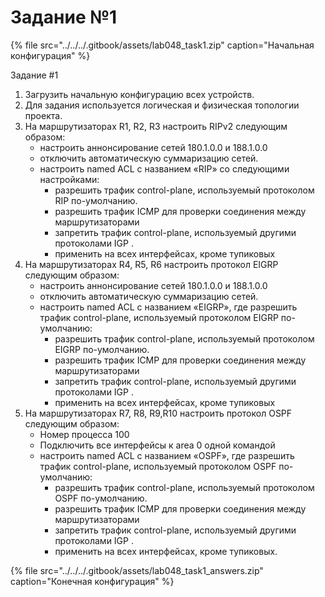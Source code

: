 # Задание №1

{% file src="../../../.gitbook/assets/lab048\_task1.zip" caption="Начальная конфигурация" %}

Задание \#1

1. Загрузить начальную конфигурацию всех устройств.
2. Для задания используется логическая и физическая топологии проекта.
3. На маршрутизаторах R1, R2, R3 настроить RIPv2 следующим образом:
   * настроить аннонсирование сетей 180.1.0.0 и 188.1.0.0
   * отключить автоматическую суммаризацию сетей.
   * настроить named ACL с названием «RIP» со следующими настройками:
     * разрешить трафик control-plane, используемый протоколом RIP по-умолчанию.
     * разрешить трафик ICMP для проверки соединения между маршрутизаторами
     * запретить трафик control-plane, используемый другими протоколами IGP .
     * применить на всех интерфейсах, кроме тупиковых
4. На маршрутизаторах R4, R5, R6 настроить протокол EIGRP следующим образом:
   * настроить аннонсирование сетей 180.1.0.0 и 188.1.0.0
   * отключить автоматическую суммаризацию сетей.
   * настроить named ACL с названием «EIGRP», где разрешить трафик control-plane, используемый протоколом EIGRP по-умолчанию:
     * разрешить трафик control-plane, используемый протоколом EIGRP по-умолчанию.
     * разрешить трафик ICMP для проверки соединения между маршрутизаторами
     * запретить трафик control-plane, используемый другими протоколами IGP .
     * применить на всех интерфейсах, кроме тупиковых
5. На маршрутизаторах R7, R8, R9,R10 настроить протокол OSPF следующим образом:
   * Номер процесса 100
   * Подключить все интерфейсы к area 0 одной командой
   * настроить named ACL с названием «OSPF», где разрешить трафик control-plane, используемый протоколом OSPF по-умолчанию:
     * разрешить трафик control-plane, используемый протоколом OSPF по-умолчанию.
     * разрешить трафик ICMP для проверки соединения между маршрутизаторами
     * запретить трафик control-plane, используемый другими протоколами IGP .
     * применить на всех интерфейсах, кроме тупиковых.

{% file src="../../../.gitbook/assets/lab048\_task1\_answers.zip" caption="Конечная конфигурация" %}

